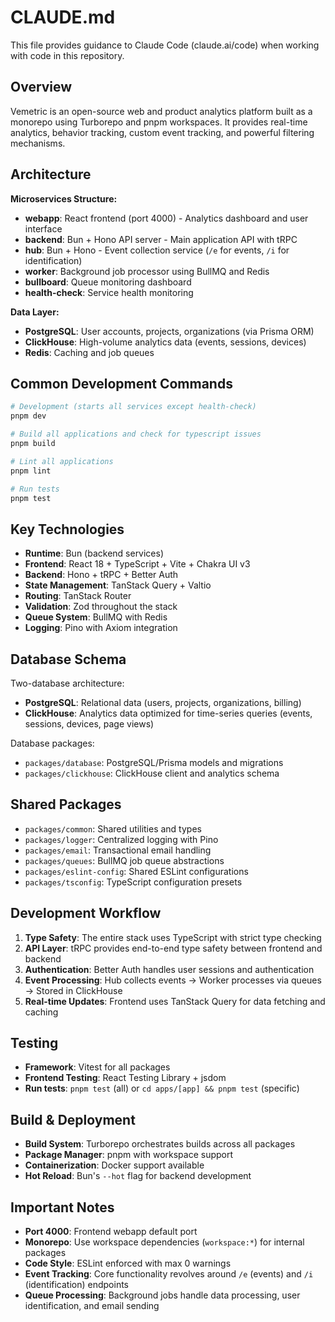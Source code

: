 # CLAUDE.md

This file provides guidance to Claude Code (claude.ai/code) when working with code in this repository.

## Overview

Vemetric is an open-source web and product analytics platform built as a monorepo using Turborepo and pnpm workspaces. It provides real-time analytics, behavior tracking, custom event tracking, and powerful filtering mechanisms.

## Architecture

**Microservices Structure:**

- **webapp**: React frontend (port 4000) - Analytics dashboard and user interface
- **backend**: Bun + Hono API server - Main application API with tRPC
- **hub**: Bun + Hono - Event collection service (`/e` for events, `/i` for identification)
- **worker**: Background job processor using BullMQ and Redis
- **bullboard**: Queue monitoring dashboard
- **health-check**: Service health monitoring

**Data Layer:**

- **PostgreSQL**: User accounts, projects, organizations (via Prisma ORM)
- **ClickHouse**: High-volume analytics data (events, sessions, devices)
- **Redis**: Caching and job queues

## Common Development Commands

```bash
# Development (starts all services except health-check)
pnpm dev

# Build all applications and check for typescript issues
pnpm build

# Lint all applications
pnpm lint

# Run tests
pnpm test
```

## Key Technologies

- **Runtime**: Bun (backend services)
- **Frontend**: React 18 + TypeScript + Vite + Chakra UI v3
- **Backend**: Hono + tRPC + Better Auth
- **State Management**: TanStack Query + Valtio
- **Routing**: TanStack Router
- **Validation**: Zod throughout the stack
- **Queue System**: BullMQ with Redis
- **Logging**: Pino with Axiom integration

## Database Schema

Two-database architecture:

- **PostgreSQL**: Relational data (users, projects, organizations, billing)
- **ClickHouse**: Analytics data optimized for time-series queries (events, sessions, devices, page views)

Database packages:

- `packages/database`: PostgreSQL/Prisma models and migrations
- `packages/clickhouse`: ClickHouse client and analytics schema

## Shared Packages

- `packages/common`: Shared utilities and types
- `packages/logger`: Centralized logging with Pino
- `packages/email`: Transactional email handling
- `packages/queues`: BullMQ job queue abstractions
- `packages/eslint-config`: Shared ESLint configurations
- `packages/tsconfig`: TypeScript configuration presets

## Development Workflow

1. **Type Safety**: The entire stack uses TypeScript with strict type checking
2. **API Layer**: tRPC provides end-to-end type safety between frontend and backend
3. **Authentication**: Better Auth handles user sessions and authentication
4. **Event Processing**: Hub collects events → Worker processes via queues → Stored in ClickHouse
5. **Real-time Updates**: Frontend uses TanStack Query for data fetching and caching

## Testing

- **Framework**: Vitest for all packages
- **Frontend Testing**: React Testing Library + jsdom
- **Run tests**: `pnpm test` (all) or `cd apps/[app] && pnpm test` (specific)

## Build & Deployment

- **Build System**: Turborepo orchestrates builds across all packages
- **Package Manager**: pnpm with workspace support
- **Containerization**: Docker support available
- **Hot Reload**: Bun's `--hot` flag for backend development

## Important Notes

- **Port 4000**: Frontend webapp default port
- **Monorepo**: Use workspace dependencies (`workspace:*`) for internal packages
- **Code Style**: ESLint enforced with max 0 warnings
- **Event Tracking**: Core functionality revolves around `/e` (events) and `/i` (identification) endpoints
- **Queue Processing**: Background jobs handle data processing, user identification, and email sending
